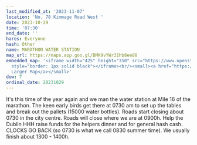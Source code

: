 ```yaml
---
last_modified_at: '2023-11-07'
location: 'No. 78 Kimmage Road West '
date: 2023-10-29
time: '07:30'
end_date: ''
hares: Everyone
hash: Other
name: MARATHON WATER STATION
map_url: https://maps.app.goo.gl/BMK9vYWr31hb8ee88
embedded_map: '<iframe width="425" height="350" src="https://www.openstreetmap.org/export/embed.html?bbox=-6.311999559402467%2C53.31142274056223%2C-6.302654743194581%2C53.31520453625102&amp;layer=mapnik&amp;marker=53.313313680287706%2C-6.307327151298523"
  style="border: 1px solid black"></iframe><br/><small><a href="https://www.openstreetmap.org/?mlat=53.31331&amp;mlon=-6.30733#map=18/53.31331/-6.30733">View
  Larger Map</a></small>'
dow: 7
ordinal_date: 20231029
---
```

It's this time of the year again and we man the water station at Mile 16 of the marathon. The keen early birds get there at 0730 am to set up the tables and break out the pallets (15000 water bottles). Roads start closing about 0730 in the city centre. Roads will close where we are at 0900h. Help the Dublin HHH raise funds for the helpers dinner and for general hash cash. CLOCKS GO BACK (so 0730 is what we call 0830 summer time). We usually finish about 1300 - 1400h.
